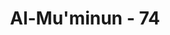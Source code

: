 ---
title: "Al-Mu'minun - 74"
no: 74
arabic_no: ٧٤
ayah: وَاِنَّ الَّذِيْنَ لَا يُؤْمِنُوْنَ بِالْاٰخِرَةِ عَنِ الصِّرَاطِ لَنَاكِبُوْنَ 
translation: "Dan sesungguhnya orang-orang yang tidak beriman kepada akhirat benar-benar telah menyimpang jauh dari jalan (yang lurus)."
tafsir: "Allah menegaskan dalam ayat ini bahwa orang-orang yang tidak mau beriman itu dan tidak percaya kepada hari akhirat, benar-benar telah menyimpang dari jalan yang benar. Kepada mereka telah diberikan berbagai alasan dan perumpamaan yang jelas. Seandainya mereka mau mendengarkan dan memikirkannya tentulah mereka akan sadar dan kembali kepada kebenaran. Tetapi hati dan pikiran mereka telah ditutupi oleh kesombongan, kedurhakaan dan perbuatan dosa yang selalu mereka lakukan. Mereka tidak berhak sama sekali atas rahmat dan kasih sayang Allah karena semua perbuatan baik tidak ada gunanya sama sekali buat orang-orang yang bersifat demikian."
---
